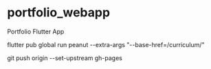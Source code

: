 # portfolio_webapp

Portfolio Flutter App


flutter pub global run peanut --extra-args "--base-href=/curriculum/"


git push origin --set-upstream gh-pages   